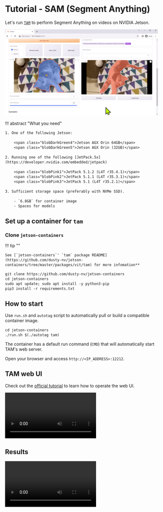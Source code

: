 # Tutorial - SAM (Segment Anything)

Let's run [`TAM`](https://github.com/gaomingqi/Track-Anything) to perform Segment Anything on videos on NVIDIA Jetson.

![](./images/TAM_screenshot_cat.png)

!!! abstract "What you need"

    1. One of the following Jetson:

        <span class="blobDarkGreen4">Jetson AGX Orin 64GB</span>
        <span class="blobDarkGreen5">Jetson AGX Orin (32GB)</span>

    2. Running one of the following [JetPack.5x](https://developer.nvidia.com/embedded/jetpack)

        <span class="blobPink1">JetPack 5.1.2 (L4T r35.4.1)</span>
        <span class="blobPink2">JetPack 5.1.1 (L4T r35.3.1)</span>
        <span class="blobPink3">JetPack 5.1 (L4T r35.2.1)</span>

    3. Sufficient storage space (preferably with NVMe SSD).

        - `6.8GB` for container image
        - Spaces for models
 
## Set up a container for `tam`

### Clone `jetson-containers`

!!! tip ""

    See [`jetson-containers`' `tam` package README](https://github.com/dusty-nv/jetson-containers/tree/master/packages/vit/tam) for more infomation**

```
git clone https://github.com/dusty-nv/jetson-containers
cd jetson-containers
sudo apt update; sudo apt install -y python3-pip
pip3 install -r requirements.txt
```

## How to start

Use `run.sh` and `autotag` script to automatically pull or build a compatible container image.

```
cd jetson-containers
./run.sh $(./autotag tam)
```

The container has a default run command (`CMD`) that will automatically start TAM's web server.

Open your browser and access `http://<IP_ADDRESS>:12212`.

## TAM web UI

Check out the [official tutorial](https://github.com/gaomingqi/Track-Anything/blob/master/doc/tutorials.md) to learn how to operate the web UI.

<video controls>
<source src="./images/TAM_screencast_cat_720p-80pcnt.mp4" type="video/mp4">
</video>

## Results

<video controls autoplay>
<source src="./images/TAM_15s_1080p.mp4" type="video/mp4">
</video>